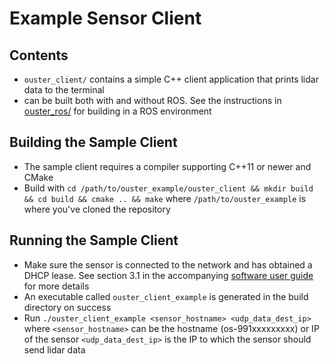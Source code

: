 # Example Sensor Client

## Contents
* `ouster_client/` contains a simple C++ client application that prints lidar
  data to the terminal
* can be built both with and without ROS. See the instructions in
  [ouster_ros/](../ouster_ros/README.md) for building in a ROS environment

## Building the Sample Client
* The sample client requires a compiler supporting C++11 or newer and CMake
* Build with `cd /path/to/ouster_example/ouster_client && mkdir build && cd
  build && cmake .. && make` where `/path/to/ouster_example` is where you've
  cloned the repository

## Running the Sample Client
* Make sure the sensor is connected to the network and has obtained a DHCP
  lease. See section 3.1 in the accompanying
  [software user guide](https://www.ouster.io/downloads) for more details
* An executable called `ouster_client_example` is generated in the build
  directory on success
* Run `./ouster_client_example <sensor_hostname> <udp_data_dest_ip>` where
  `<sensor_hostname>` can be the hostname (os-991xxxxxxxxx) or IP of the sensor
  `<udp_data_dest_ip>` is the IP to which the sensor should send lidar data
